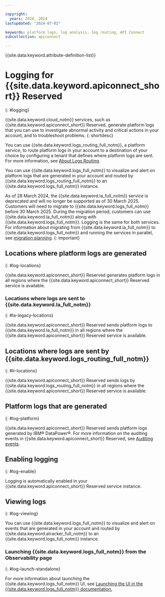 ```yaml
---

copyright:
  years: 2020, 2024
lastupdated: "2024-07-02"

keywords: platform logs, log analysis, log routing, API Connect
subcollection: apiconnect

---
```


{{site.data.keyword.attribute-definition-list}}

# Logging for {{site.data.keyword.apiconnect_short}} Reserved

{: #logging}

{{site.data.keyword.cloud_notm}} services, such as {{site.data.keyword.apiconnect_short}} Reserved, generate platform logs that you can use to investigate abnormal activity and critical actions in your account, and to troubleshoot problems.
{: shortdesc}

You can use {{site.data.keyword.logs_routing_full_notm}}, a platform service, to route platform logs in your account to a destination of your choice by configuring a tenant that defines where platform logs are sent. For more information, see [About Logs Routing](/docs/logs-router?topic=logs-router-about).

You can use {{site.data.keyword.logs_full_notm}} to visualize and alert on platform logs that are generated in your account and routed by {{site.data.keyword.logs_routing_full_notm}} to an {{site.data.keyword.logs_full_notm}} instance.



As of 28 March 2024, the {{site.data.keyword.la_full_notm}} service is deprecated and will no longer be supported as of 30 March 2025. Customers will need to migrate to {{site.data.keyword.logs_full_notm}} before 30 March 2025. During the migration period, customers can use {{site.data.keyword.la_full_notm}} along with {{site.data.keyword.logs_full_notm}}. Logging is the same for both services. For information about migrating from {{site.data.keyword.la_full_notm}} to {{site.data.keyword.logs_full_notm}} and running the services in parallel, see [migration planning](/docs/cloud-logs?topic=cloud-logs-migration-intro).
{: important}

## Locations where platform logs are generated

{: #log-locations}

{{site.data.keyword.apiconnect_short}} Reserved generates platform logs in all regions where the {{site.data.keyword.apiconnect_short}} Reserved service is available.

### Locations where logs are sent to {{site.data.keyword.la_full_notm}}

{: #la-legacy-locations}



{{site.data.keyword.apiconnect_short}} Reserved sends platform logs to {{site.data.keyword.la_full_notm}} in all regions where the {{site.data.keyword.apiconnect_short}} Reserved service is available.

## Locations where logs are sent by {{site.data.keyword.logs_routing_full_notm}}

{: #lr-locations}



{{site.data.keyword.apiconnect_short}} Reserved sends logs by {{site.data.keyword.logs_routing_full_notm}} in all regions where the {{site.data.keyword.apiconnect_short}} Reserved service is available.

## Platform logs that are generated

{: #log-platform}




{{site.data.keyword.apiconnect_short}} Reserved sends platform logs generated by IBM&reg; DataPower&reg;. For more information on the auditing events in {{site.data.keyword.apiconnect_short}} Reserved, see [Auditing events](at-events.md).

## Enabling logging

{: #log-enable}

Logging is automatically enabled in your {{site.data.keyword.apiconnect_short}} Reserved service instance.

## Viewing logs

{: #log-viewing}


You can use {{site.data.keyword.logs_full_notm}} to visualize and alert on events that are generated in your account and routed by {{site.data.keyword.atracker_full_notm}} to an {{site.data.keyword.logs_full_notm}} instance.

### Launching {{site.data.keyword.logs_full_notm}} from the Observability page

{: #log-launch-standalone}



For more information about launching the {{site.data.keyword.logs_full_notm}} UI, see [Launching the UI in the {{site.data.keyword.logs_full_notm}} documentation.](/docs/cloud-logs?topic=cloud-logs-instance-launch)
